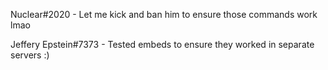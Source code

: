Nuclear#2020 - Let me kick and ban him to ensure those commands work lmao

Jeffery Epstein#7373 - Tested embeds to ensure they worked in separate servers :)